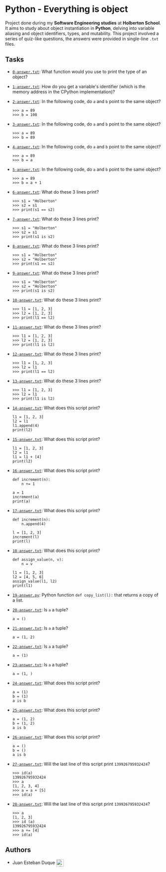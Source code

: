 # Python - Everything is object

Project done during my **Software Engineering studies** at **Holberton School**. It aims to study about object instantiation in **Python**, delving into variable aliasing and object identifiers, types, and mutability. This project involved a series of quiz-like questions, the answers were provided in single-line `.txt` files.

## Tasks

* [`0-answer.txt`](./0-answer.txt): What function would you use to print the type of an object? 

* [`1-answer.txt`](./1-answer.txt): How do you get a variable's identifier (which is the memory address in the CPython implementation)? 

*  [`2-answer.txt`](./2-answer.txt): In the following code, do `a` and `b` point to the same object? 
    ```
    >>> a = 89
    >>> b = 100
    ```
*  [`3-answer.txt`](./3-answer.txt): In the following code, do `a` and `b` point to the same object?
    ```
    >>> a = 89
    >>> b = 89
    ```
*  [`4-answer.txt`](./4-answer.txt): In the following code, do `a` and `b` point to the same object?
    ```
    >>> a = 89
    >>> b = a
    ```
*  [`5-answer.txt`](./5-answer.txt): In the following code, do `a` and `b` point to the same object?
    ```
    >>> a = 89
    >>> b = a + 1
    ```
*  [`6-answer.txt`](./6-answer.txt): What do these 3 lines print?
    ```
    >>> s1 = "Holberton"
    >>> s2 = s1
    >>> print(s1 == s2)
    ```
*  [`7-answer.txt`](./7-answer.txt): What do these 3 lines print?
    ```
    >>> s1 = "Holberton"
    >>> s2 = s1
    >>> print(s1 is s2)
    ```
*  [`8-answer.txt`](./8-answer.txt): What do these 3 lines print?
    ```
    >>> s1 = "Holberton"
    >>> s2 = "Holberton"
    >>> print(s1 == s2)
    ```
*  [`9-answer.txt`](./9-answer.txt): What do these 3 lines print?
    ```
    >>> s1 = "Holberton"
    >>> s2 = "Holberton"
    >>> print(s1 is s2)
    ```
*  [`10-answer.txt`](./10-answer.txt): What do these 3 lines print?
    ```
    >>> l1 = [1, 2, 3]
    >>> l2 = [1, 2, 3]
    >>> print(l1 == l2)
    ```
*  [`11-answer.txt`](./11-answer.txt): What do these 3 lines print?
    ```
    >>> l1 = [1, 2, 3]
    >>> l2 = [1, 2, 3]
    >>> print(l1 is l2)
    ```
*  [`12-answer.txt`](./12-answer.txt): What do these 3 lines print?
    ```
    >>> l1 = [1, 2, 3]
    >>> l2 = l1
    >>> print(l1 == l2)
    ```
*  [`13-answer.txt`](./13-answer.txt): What do these 3 lines print?
    ```
    >>> l1 = [1, 2, 3]
    >>> l2 = l1
    >>> print(l1 is l2)
    ```
*  [`14-answer.txt`](./14-answer.txt): What does this script print?
    ```
    l1 = [1, 2, 3]
    l2 = l1
    l1.append(4)
    print(l2)
    ```
*  [`15-answer.txt`](./15-answer.txt): What does this script print?
    ```
    l1 = [1, 2, 3]
    l2 = l1
    l1 = l1 + [4]
    print(l2)
    ```
*  [`16-answer.txt`](./16-answer.txt): What does this script print?
    ```
    def increment(n):
        n += 1

    a = 1
    increment(a)
    print(a)
    ```
*  [`17-answer.txt`](./17-answer.txt): What does this script print?
    ```
    def increment(n):
        n.append(4)

    l = [1, 2, 3]
    increment(l)
    print(l)
    ```
*  [`18-answer.txt`](./18-answer.txt): What does this script print?
    ```
    def assign_value(n, v):
        n = v

    l1 = [1, 2, 3]
    l2 = [4, 5, 6]
    assign_value(l1, l2)
    print(l1)
    ```
*  [`19-answer.py`](./19-answer.py): Python function `def copy_list(l):` that returns
a copy of a list.

*  [`20-answer.txt`](./20-answer.txt): Is `a` a tuple?
    ```
    a = ()
    ```
*  [`21-answer.txt`](./21-answer.txt): Is `a` a tuple?
    ```
    a = (1, 2)
    ```
*  [`22-answer.txt`](./22-answer.txt): Is `a` a tuple?
    ```
    a = (1)
    ```
*  [`23-answer.txt`](./23-answer.txt): Is `a` a tuple?
    ```
    a = (1, )
    ```
*  [`24-answer.txt`](./24-answer.txt): What does this script print?
    ```
    a = (1)
    b = (1)
    a is b
    ```
*  [`25-answer.txt`](./25-answer.txt): What does this script print?
    ```
    a = (1, 2)
    b = (1, 2)
    a is b
    ```
*  [`26-answer.txt`](./26-answer.txt): What does this script print?
    ```
    a = ()
    b = ()
    a is b
    ```
*  [`27-answer.txt`](./27-answer.txt): Will the last line of this script print `139926795932424`?
    ```
    >>> id(a)
    139926795932424
    >>> a
    [1, 2, 3, 4]
    >>> a = a + [5]
    >>> id(a)
    ```
*  [`28-answer.txt`](./28-answer.txt): Will the last line of this script print `139926795932424`?
    ```
    >>> a
    [1, 2, 3]
    >>> id (a)
    139926795932424
    >>> a += [4]
    >>> id(a)
    ```

## Authors

* Juan Esteban Duque <a href="https://github.com/Juanesduque1" rel="nofollow"><img align="center" alt="github" src="https://www.vectorlogo.zone/logos/github/github-tile.svg" height="24" /></a>
